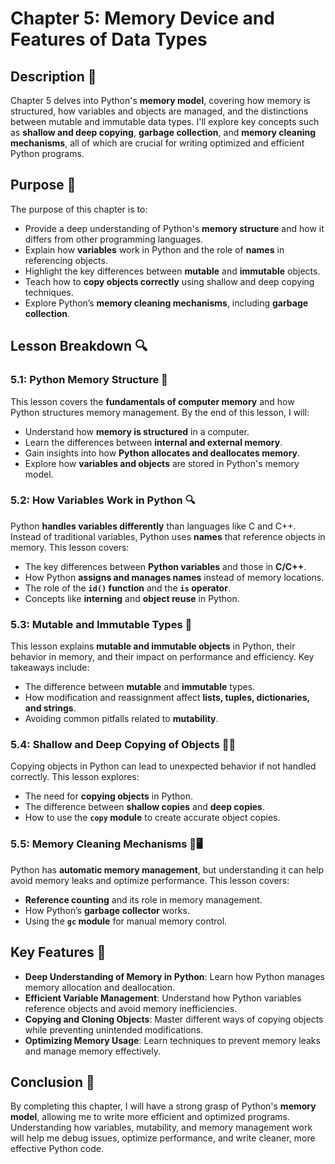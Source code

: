 # Chapter 5: Memory Device and Features of Data Types

## Description 📝

Chapter 5 delves into Python's **memory model**, covering how memory is structured, how variables and objects are managed, and the distinctions between mutable and immutable data types. I'll explore key concepts such as **shallow and deep copying**, **garbage collection**, and **memory cleaning mechanisms**, all of which are crucial for writing optimized and efficient Python programs.

## Purpose 🎯

The purpose of this chapter is to:

-   Provide a deep understanding of Python's **memory structure** and how it differs from other programming languages.
-   Explain how **variables** work in Python and the role of **names** in referencing objects.
-   Highlight the key differences between **mutable** and **immutable** objects.
-   Teach how to **copy objects correctly** using shallow and deep copying techniques.
-   Explore Python’s **memory cleaning mechanisms**, including **garbage collection**.

## Lesson Breakdown 🔍

### 5.1: Python Memory Structure 🧠

This lesson covers the **fundamentals of computer memory** and how Python structures memory management. By the end of this lesson, I will:

-   Understand how **memory is structured** in a computer.
-   Learn the differences between **internal and external memory**.
-   Gain insights into how **Python allocates and deallocates memory**.
-   Explore how **variables and objects** are stored in Python's memory model.

### 5.2: How Variables Work in Python 🔍

Python **handles variables differently** than languages like C and C++. Instead of traditional variables, Python uses **names** that reference objects in memory. This lesson covers:

-   The key differences between **Python variables** and those in **C/C++**.
-   How Python **assigns and manages names** instead of memory locations.
-   The role of the **`id()` function** and the **`is` operator**.
-   Concepts like **interning** and **object reuse** in Python.

### 5.3: Mutable and Immutable Types 🔄

This lesson explains **mutable and immutable objects** in Python, their behavior in memory, and their impact on performance and efficiency. Key takeaways include:

-   The difference between **mutable** and **immutable** types.
-   How modification and reassignment affect **lists, tuples, dictionaries, and strings**.
-   Avoiding common pitfalls related to **mutability**.

### 5.4: Shallow and Deep Copying of Objects 📄🔁

Copying objects in Python can lead to unexpected behavior if not handled correctly. This lesson explores:

-   The need for **copying objects** in Python.
-   The difference between **shallow copies** and **deep copies**.
-   How to use the **`copy` module** to create accurate object copies.

### 5.5: Memory Cleaning Mechanisms 🧹🖥️

Python has **automatic memory management**, but understanding it can help avoid memory leaks and optimize performance. This lesson covers:

-   **Reference counting** and its role in memory management.
-   How Python’s **garbage collector** works.
-   Using the **`gc` module** for manual memory control.

## Key Features 🚀

-   **Deep Understanding of Memory in Python**: Learn how Python manages memory allocation and deallocation.
-   **Efficient Variable Management**: Understand how Python variables reference objects and avoid memory inefficiencies.
-   **Copying and Cloning Objects**: Master different ways of copying objects while preventing unintended modifications.
-   **Optimizing Memory Usage**: Learn techniques to prevent memory leaks and manage memory effectively.

## Conclusion 🚀

By completing this chapter, I will have a strong grasp of Python's **memory model**, allowing me to write more efficient and optimized programs. Understanding how variables, mutability, and memory management work will help me debug issues, optimize performance, and write cleaner, more effective Python code.
